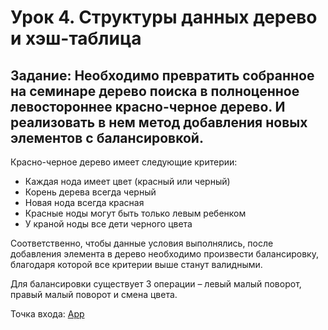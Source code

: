 # Урок 4. Структуры данных дерево и хэш-таблица

## Задание: Необходимо превратить собранное на семинаре дерево поиска в полноценное левостороннее красно-черное дерево. И реализовать в нем метод добавления новых элементов с балансировкой.

Красно-черное дерево имеет следующие критерии:
* Каждая нода имеет цвет (красный или черный)
* Корень дерева всегда черный
* Новая нода всегда красная
* Красные ноды могут быть только левым ребенком
* У краной ноды все дети черного цвета

Соответственно, чтобы данные условия выполнялись, после добавления элемента в дерево необходимо произвести балансировку, благодаря которой все критерии выше станут валидными. 

Для балансировки существует 3 операции – левый малый поворот, правый малый поворот и смена цвета.

Точка входа:
[App](https://github.com/MikhailAkulov/Algorithms_home_works/blob/main/src/main/java/home_work_3/App.java)
